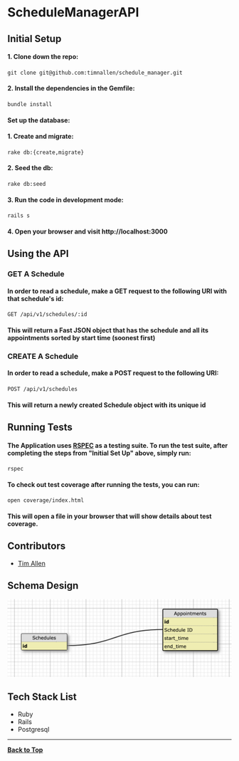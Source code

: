 # ScheduleManagerAPI

## Initial Setup

#### 1. Clone down the repo:
```
git clone git@github.com:timnallen/schedule_manager.git
```
#### 2. Install the dependencies in the Gemfile:

```
bundle install
```

#### Set up the database:

#### 1. Create and migrate:

```
rake db:{create,migrate}
```

#### 2. Seed the db:

```
rake db:seed
```

#### 3. Run the code in development mode:

```
rails s
```

#### 4. Open your browser and visit http://localhost:3000

## Using the API

### GET A Schedule

#### In order to read a schedule, make a GET request to the following URI with that schedule's id:

```
GET /api/v1/schedules/:id
```

#### This will return a Fast JSON object that has the schedule and all its appointments sorted by start time (soonest first)

### CREATE A Schedule

#### In order to read a schedule, make a POST request to the following URI:

```
POST /api/v1/schedules
```

#### This will return a newly created Schedule object with its unique id

## Running Tests

#### The Application uses [RSPEC](https://rspec.info/) as a testing suite. To run the test suite, after completing the steps from "Initial Set Up" above, simply run:

```
rspec
```

#### To check out test coverage after running the tests, you can run:

```
open coverage/index.html
```

#### This will open a file in your browser that will show details about test coverage.

## Contributors
- [Tim Allen](https://github.com/timnallen)

## Schema Design

![alt text](/DBschema.png)

## Tech Stack List
- Ruby
- Rails
- Postgresql
---
**[Back to Top](https://github.com/timnallen/schedule_manager/blob/master/README.md)**
